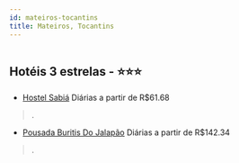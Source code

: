 ```yaml
---
id: mateiros-tocantins
title: Mateiros, Tocantins
---
```


<center><img src="https://static.hotelurbano.com/reservas/prod0/11/11045/5b719313952fc_hostel-sabia.jpg" alt="" /></center>


## Hotéis 3 estrelas - ⭐️⭐️⭐️

-    [Hostel Sabiá](https://www.hurb.com/hoteis/mateiros/hostel-sabia-11045?cmp=18055) Diárias a partir de R$61.68
   > .
-    [Pousada Buritis Do Jalapão](https://www.hurb.com/hoteis/mateiros/pousada-buritis-do-jalapao-11029?cmp=18055) Diárias a partir de R$142.34
   > .
